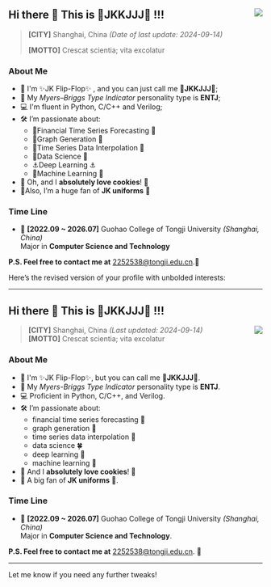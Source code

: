 ## Hi there 👋 This is 🎀JKKJJJ🎀 !!! <img align="right" src="https://komarev.com/ghpvc/?username=RayCorleone" />

> **[CITY]** Shanghai, China *(Date of last update: 2024-09-14)*
>
> **[MOTTO]** Crescat scientia; vita excolatur



### **About Me**

- 🍓 I'm ✨JK Flip-Flop✨ , and you can just call me 🎀**JKKJJJ**🎀;
- 🥺 My *Myers–Briggs Type Indicator* personality type is **ENTJ**;
- 💻 I'm fluent in Python, C/C++ and Verilog;
- 🛠 I’m passionate about:  
  - 💞Financial Time Series Forecasting 💞  
  - 🚀Graph Generation 🚀  
  - 🍒Time Series Data Interpolation 🍒  
  - 🚗Data Science 🚗  
  - ⚓Deep Learning ⚓  
  - 📮Machine Learning 📮  
- 🍕 Oh, and I **absolutely love cookies**! 🍪
- 🌈Also, I’m a huge fan of **JK uniforms** 🍭


### **Time Line**

- 🏫 **[2022.09 ~ 2026.07]** Guohao College of Tongji University _(Shanghai, China)_  
Major in **Computer Science and Technology**



**P.S. Feel free to contact me at** 2252538@tongji.edu.cn.🎈












Here’s the revised version of your profile with unbolded interests:

---

## Hi there 👋 This is 🎀JKKJJJ🎀 !!!  
<img align="right" src="https://komarev.com/ghpvc/?username=RayCorleone" />

> **[CITY]** Shanghai, China *(Last updated: 2024-09-14)*  
> **[MOTTO]** Crescat scientia; vita excolatur

### **About Me**

- 🍓 I'm ✨JK Flip-Flop✨, but you can call me 🎀**JKKJJJ**🎀.
- 🥺 My *Myers-Briggs Type Indicator* personality type is **ENTJ**.
- 💻 Proficient in Python, C/C++, and Verilog.
- 🛠 I’m passionate about:  
  - financial time series forecasting 💞  
  - graph generation 🚀  
  - time series data interpolation 🌸  
  - data science 🍀  
  - deep learning 🌺  
  - machine learning 🔆  
- 🍕 And I **absolutely love cookies**! 🍪
- 🌈 A big fan of **JK uniforms** 🍭.

### **Time Line**

- 🏫 **[2022.09 ~ 2026.07]** Guohao College of Tongji University _(Shanghai, China)_  
  Major in **Computer Science and Technology**.

**P.S. Feel free to contact me at** 2252538@tongji.edu.cn. 🎈

---

Let me know if you need any further tweaks!












